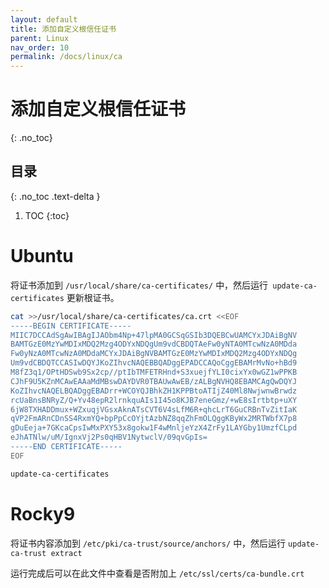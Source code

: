 ```yaml
---
layout: default
title: 添加自定义根信任证书
parent: Linux
nav_order: 10
permalink: /docs/linux/ca
---
```


# 添加自定义根信任证书

{: .no_toc}

## 目录

{: .no_toc .text-delta }


1. TOC
{:toc}


# Ubuntu

将证书添加到  `/usr/local/share/ca-certificates/` 中，然后运行` update-ca-certificates` 更新根证书。

```bash
cat >>/usr/local/share/ca-certificates/ca.crt <<EOF
-----BEGIN CERTIFICATE-----
MIIC7DCCAdSgAwIBAgIJAObm4Np+47lpMA0GCSqGSIb3DQEBCwUAMCYxJDAiBgNV
BAMTGzE0MzYwMDIxMDQ2Mzg4ODYxNDQgUm9vdCBDQTAeFw0yNTA0MTcwNzA0MDda
Fw0yNzA0MTcwNzA0MDdaMCYxJDAiBgNVBAMTGzE0MzYwMDIxMDQ2Mzg4ODYxNDQg
Um9vdCBDQTCCASIwDQYJKoZIhvcNAQEBBQADggEPADCCAQoCggEBAMrMvNo+hBd9
M8fZ3q1/OPtHDSwb9Sx2cp//ptIbTMFETRHnd+S3xuejfYLI0cixYx0wGZ1wPPKB
CJhF9U5KZnMCAwEAAaMdMBswDAYDVR0TBAUwAwEB/zALBgNVHQ8EBAMCAgQwDQYJ
KoZIhvcNAQELBQADggEBADrr+WCOYQJBhkZH1KPPBtoATIjZ40Ml8NwjwnwBrwdz
rcUaBnsBNRyZ/Q+Yv48epR2lrnkquAIs1I45o8KJB7eneGmz/+wE8sIrtbtp+uXY
6jW8TXHADDmux+WZxuqjVGsxAknATsCVT6V4sLfM6R+qhcLrT6GuCRBnTvZitIaK
qVP2FmARnCDnSS4RxmYQ+bpPpCcOYjtAzbNZ8qqZhFmOLQggKByWx2MRTWbfX7p8
gDuEeja+7GKcaCpsIwMxPXY53x8gokw1F4wMnljeYzX4ZrFy1LAYGby1UmzfCLpd
eJhATNlw/uM/IgnxVj2Ps0qHBV1NytwclV/09qvGpIs=
-----END CERTIFICATE-----
EOF

update-ca-certificates
```



# Rocky9

将证书内容添加到 `/etc/pki/ca-trust/source/anchors/` 中，然后运行 `update-ca-trust extract`

运行完成后可以在此文件中查看是否附加上 `/etc/ssl/certs/ca-bundle.crt`

